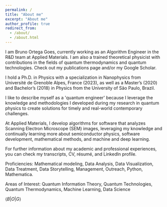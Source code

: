 ```yaml
---
permalink: /
title: "About me"
excerpt: "About me"
author_profile: true
redirect_from: 
  - /about/
  - /about.html
---
```

<!-- Disclaimer: The technical publications shared on this website are authored by me and do not represent the opinions of my current or former employers unless explicitly mentioned. -->

I am Bruno Ortega Goes, currently working as an Algorithm Engineer in the R&D team at Applied Materials. I am also a trained theoretical physicist with contributions in the fields of quantum thermodynamics and quantum technologies. Check out my publications page and/or my Google Scholar.

I hold a Ph.D. in Physics with a specialization in Nanophysics from Université de Grenoble Alpes, France (2023), as well as a Master’s (2020) and Bachelor’s (2018) in Physics from the University of São Paulo, Brazil.

I like to describe myself as a 'quantum engineer' because I leverage the knowledge and methodologies I developed during my research in quantum physics to create solutions for timely and real-world contemporary challenges.

At Applied Materials, I develop algorithms for software that analyzes Scanning Electron Microscope (SEM) images, leveraging my knowledge and continually learning more about semiconductor physics, software development, mathematical methods, and machine and deep learning.

For further information about my academic and professional experiences, you can check my transcripts, CV, résumé, and LinkedIn profile.

Proficiencies: Mathematical modeling, Data Analysis, Data Visualization, Data Treatment, Data Storytelling, Management, Outreach, Python, Mathematica.

Areas of Interest: Quantum Information Theory, Quantum Technologies, Quantum Thermodynamics, Machine Learning, Data Science

$\langle B \vert O \vert G \rangle$
